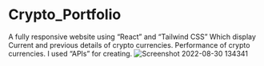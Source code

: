 # Crypto_Portfolio
A fully responsive website using “React” and “Tailwind CSS” Which display Current and previous details of crypto currencies. Performance of crypto currencies. I used “APIs” for creating. 
![Screenshot 2022-08-30 134341](https://user-images.githubusercontent.com/91648883/187385819-e44da740-4cdb-4b6c-8fd6-4c48b5c1903b.png)
